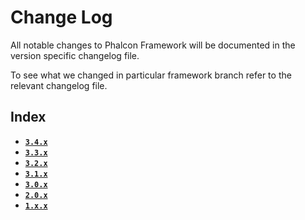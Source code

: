 # Change Log

All notable changes to Phalcon Framework will be documented in the version specific changelog file.

To see what we changed in particular framework branch refer to the relevant changelog file.

## Index

- [**`3.4.x`**](CHANGELOG-3.4.md)
- [**`3.3.x`**](CHANGELOG-3.3.md)
- [**`3.2.x`**](CHANGELOG-3.2.md)
- [**`3.1.x`**](CHANGELOG-3.1.md)
- [**`3.0.x`**](CHANGELOG-3.0.md)
- [**`2.0.x`**](CHANGELOG-2.0.md)
- [**`1.x.x`**](CHANGELOG-1.x.md)
